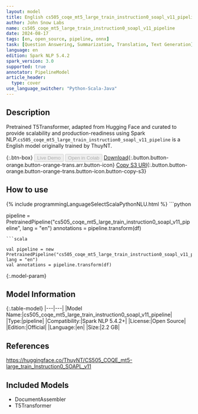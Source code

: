 ```yaml
---
layout: model
title: English cs505_coqe_mt5_large_train_instruction0_soapl_v11_pipeline pipeline T5Transformer from ThuyNT
author: John Snow Labs
name: cs505_coqe_mt5_large_train_instruction0_soapl_v11_pipeline
date: 2024-08-17
tags: [en, open_source, pipeline, onnx]
task: [Question Answering, Summarization, Translation, Text Generation]
language: en
edition: Spark NLP 5.4.2
spark_version: 3.0
supported: true
annotator: PipelineModel
article_header:
  type: cover
use_language_switcher: "Python-Scala-Java"
---
```


## Description

Pretrained T5Transformer, adapted from Hugging Face and curated to provide scalability and production-readiness using Spark NLP.`cs505_coqe_mt5_large_train_instruction0_soapl_v11_pipeline` is a English model originally trained by ThuyNT.

{:.btn-box}
<button class="button button-orange" disabled>Live Demo</button>
<button class="button button-orange" disabled>Open in Colab</button>
[Download](https://s3.amazonaws.com/auxdata.johnsnowlabs.com/public/models/cs505_coqe_mt5_large_train_instruction0_soapl_v11_pipeline_en_5.4.2_3.0_1723920717029.zip){:.button.button-orange.button-orange-trans.arr.button-icon}
[Copy S3 URI](s3://auxdata.johnsnowlabs.com/public/models/cs505_coqe_mt5_large_train_instruction0_soapl_v11_pipeline_en_5.4.2_3.0_1723920717029.zip){:.button.button-orange.button-orange-trans.button-icon.button-copy-s3}

## How to use



<div class="tabs-box" markdown="1">
{% include programmingLanguageSelectScalaPythonNLU.html %}
```python

pipeline = PretrainedPipeline("cs505_coqe_mt5_large_train_instruction0_soapl_v11_pipeline", lang = "en")
annotations =  pipeline.transform(df)   

```
```scala

val pipeline = new PretrainedPipeline("cs505_coqe_mt5_large_train_instruction0_soapl_v11_pipeline", lang = "en")
val annotations = pipeline.transform(df)

```
</div>

{:.model-param}
## Model Information

{:.table-model}
|---|---|
|Model Name:|cs505_coqe_mt5_large_train_instruction0_soapl_v11_pipeline|
|Type:|pipeline|
|Compatibility:|Spark NLP 5.4.2+|
|License:|Open Source|
|Edition:|Official|
|Language:|en|
|Size:|2.2 GB|

## References

https://huggingface.co/ThuyNT/CS505_COQE_mt5-large_train_Instruction0_SOAPL_v11

## Included Models

- DocumentAssembler
- T5Transformer